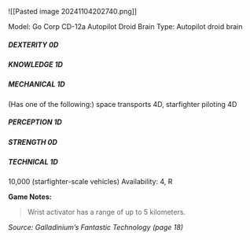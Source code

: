 ![[Pasted image 20241104202740.png]]

Model: Go Corp CD-12a Autopilot Droid Brain
Type: Autopilot droid brain
##### DEXTERITY 0D
##### KNOWLEDGE 1D
##### MECHANICAL 1D
(Has one of the following:) space
transports 4D, starfighter piloting 4D
##### PERCEPTION 1D
##### STRENGTH 0D
##### TECHNICAL 1D

10,000 (starfighter-scale vehicles)
Availability: 4, R

 **Game Notes:** 
> Wrist activator has a range of up to 5 kilometers.

*Source: Galladinium’s Fantastic Technology (page 18)*